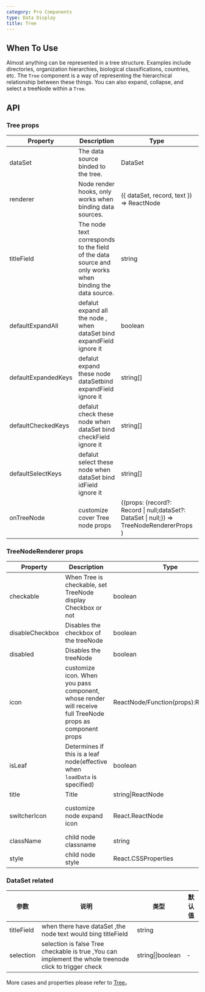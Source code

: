 ```yaml
---
category: Pro Components
type: Data Display
title: Tree
---
```


## When To Use

Almost anything can be represented in a tree structure. Examples include directories, organization hierarchies, biological classifications, countries, etc. The `Tree` component is a way of representing the hierarchical relationship between these things. You can also  expand, collapse, and select a treeNode within a `Tree`.

## API

### Tree props
| Property | Description | Type | Default |
| -------- | ----------- | ---- | ------- |
| dataSet | The data source binded to the tree. | DataSet |  |
| renderer | Node render hooks, only works when binding data sources. | ({ dataSet, record, text }) => ReactNode |  |
| titleField | The node text corresponds to the field of the data source and only works when binding the data source. | string |  |
| defaultExpandAll | defalut expand all the node , when dataSet bind expandField ignore it | boolean | false |
| defaultExpandedKeys | defalut expand these node dataSetbind expandField ignore it  | string[]	| [] |
| defaultCheckedKeys | defalut check these node when dataSet bind checkField ignore it  | string[] | [] |
| defaultSelectKeys | defalut select these node when dataSet bind idField ignore it | string[] | [] |
| onTreeNode |  customize cover Tree node props  | ((props: {record?: Record \| null;dataSet?: DataSet \| null;}) => TreeNodeRendererProps )|() => {} |


### TreeNodeRenderer props

| Property | Description | Type | Default |
| --- | --- | --- | --- |
| checkable | When Tree is checkable, set TreeNode display Checkbox or not | boolean | - |
| disableCheckbox | Disables the checkbox of the treeNode | boolean | false |  |
| disabled | Disables the treeNode | boolean | false |  |
| icon | customize icon. When you pass component, whose render will receive full TreeNode props as component props | ReactNode/Function(props):ReactNode | - |  |
| isLeaf | Determines if this is a leaf node(effective when `loadData` is specified) | boolean | false |  |
| title | Title | string\|ReactNode | '---' |  |
| switcherIcon | customize node expand icon | React.ReactNode | ((props: TreeNodeProps) => React.ReactNode) |  |
| className | child node classname | string |  |
| style | child node style | React.CSSProperties  |  |


### DataSet related

| 参数 | 说明 | 类型 | 默认值 |
| --- | --- | --- | --- |
| titleField | when there have dataSet ,the node text would bing titleField | string |  |
| selection | selection is false  Tree checkable is true ,You can implement the whole treenode click to trigger check   | string\|\|boolean | - |

More cases and properties please refer to [Tree](/components/tree/)。
